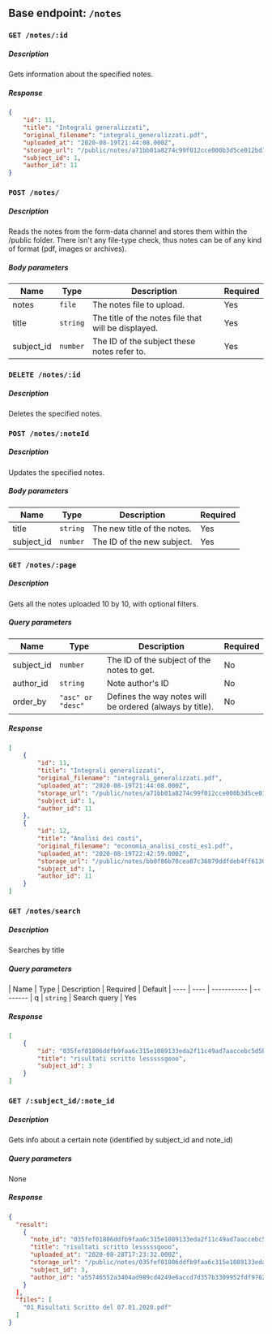 ## Base endpoint: `/notes`

### `GET /notes/:id`

##### Description
Gets information about the specified notes.

##### Response
```json
{
    "id": 11,
    "title": "Integrali generalizzati",
    "original_filename": "integrali_generalizzati.pdf",
    "uploaded_at": "2020-08-19T21:44:08.000Z",
    "storage_url": "/public/notes/a71bb01a8274c99f012cce000b3d5ce012bd195d3eb2bf36362bb6bf6c5a834eacafee82f9dbde2e9986a97aec5e4791689f92702a8ca6593c02083a85c87457.pdf",
    "subject_id": 1,
    "author_id": 11
}
```

### `POST /notes/`

##### Description

Reads the notes from the form-data channel and stores them within the /public folder.
There isn't any file-type check, thus notes can be of any kind of format (pdf, images or archives).

##### Body parameters
| Name | Type | Description | Required
| ---- | ---- | ----------- | --------
| notes | `file` | The notes file to upload. | Yes
| title | `string` | The title of the notes file that will be displayed. | Yes
| subject_id | `number` | The ID of the subject these notes refer to. | Yes

### `DELETE /notes/:id`

##### Description
Deletes the specified notes.

### `POST /notes/:noteId`

##### Description
Updates the specified notes. 

##### Body parameters
| Name | Type | Description | Required
| ---- | ---- | ----------- | --------
| title | `string` | The new title of the notes. | Yes
| subject_id | `number` | The ID of the new subject. | Yes

### `GET /notes/:page`

##### Description

Gets all the notes uploaded 10 by 10, with optional filters.

##### Query parameters

| Name | Type | Description | Required 
| ---- | ---- | ----------- | --------
| subject_id | `number` | The ID of the subject of the notes to get. | No
| author_id | `string` | Note author's ID | No
| order_by | `"asc" or "desc"`| Defines the way notes will be ordered (always by title). | No

##### Response
```json
[
    {
        "id": 11,
        "title": "Integrali generalizzati",
        "original_filename": "integrali_generalizzati.pdf",
        "uploaded_at": "2020-08-19T21:44:08.000Z",
        "storage_url": "/public/notes/a71bb01a8274c99f012cce000b3d5ce012bd195d3eb2bf36362bb6bf6c5a834eacafee82f9dbde2e9986a97aec5e4791689f92702a8ca6593c02083a85c87457.pdf",
        "subject_id": 1,
        "author_id": 11
    },
    {
        "id": 12,
        "title": "Analisi dei costi",
        "original_filename": "economia_analisi_costi_es1.pdf",
        "uploaded_at": "2020-08-19T22:42:59.000Z",
        "storage_url": "/public/notes/bb0f86b70cea87c36879ddfdeb4ff61309cf2c6c242ea771ac4648168b99285667f2c223c87abed698f4fd9888bd75190853599e899cf0f6dca10b54653f4308.pdf",
        "subject_id": 1,
        "author_id": 11
    }
]
```
### `GET /notes/search`

##### Description

Searches by title

##### Query parameters

| Name | Type | Description | Required | Default
| ---- | ---- | ----------- | --------
| q | `string` | Search query | Yes

##### Response
```json
[
    {
	    "id": "035fef01806ddfb9faa6c315e1089133eda2f11c49ad7aaccebc5d5b34a8b77784fd4e1fae8798bf5c85fcd57757a8da79217d296169d936a070aa812c9aa88e",
	    "title": "risultati scritto lesssssgooo",
	    "subject_id": 3
    }
]
```
### `GET /:subject_id/:note_id`

##### Description

Gets info about a certain note (identified by subject_id and note_id)

##### Query parameters
None
##### Response
```json
{
  "result": 
    {
      "note_id": "035fef01806ddfb9faa6c315e1089133eda2f11c49ad7aaccebc5d5b34a8b77784fd4e1fae8798bf5c85fcd57757a8da79217d296169d936a070aa812c9aa88e",
      "title": "risultati scritto lesssssgooo",
      "uploaded_at": "2020-08-28T17:23:32.000Z",
      "storage_url": "/public/notes/035fef01806ddfb9faa6c315e1089133eda2f11c49ad7aaccebc5d5b34a8b77784fd4e1fae8798bf5c85fcd57757a8da79217d296169d936a070aa812c9aa88e",
      "subject_id": 3,
      "author_id": "a55746552a3404ad989cd4249e6accd7d357b3309952fdf97620092cda32cb81"
    }
  ],
  "files": [
    "01_Risultati Scritto del 07.01.2020.pdf"
  ]
}
```
